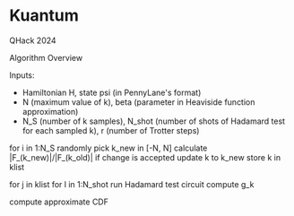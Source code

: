 # Kuantum
QHack 2024

Algorithm Overview

Inputs:
- Hamiltonian H, state psi (in PennyLane's format)
- N (maximum value of k), beta (parameter in Heaviside function approximation)
- N_S (number of k samples), N_shot (number of shots of Hadamard test for each sampled k), r (number of Trotter steps)

for i in 1:N_S
  randomly pick k_new in [-N, N]
  calculate |F_(k_new)|/|F_(k_old)|
  if change is accepted
    update k to k_new
  store k in klist

for j in klist
  for l in 1:N_shot
    run Hadamard test circuit
  compute g_k

compute approximate CDF
    
